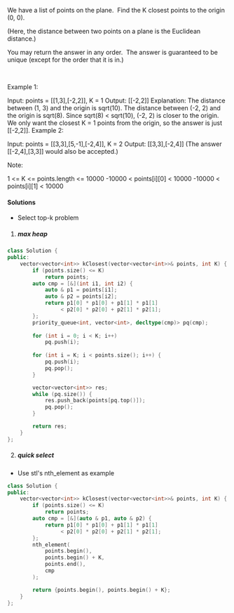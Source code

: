 We have a list of points on the plane.  Find the K closest points to the origin (0, 0).

(Here, the distance between two points on a plane is the Euclidean distance.)

You may return the answer in any order.  The answer is guaranteed to be unique (except for the order that it is in.)

 

Example 1:

Input: points = [[1,3],[-2,2]], K = 1
Output: [[-2,2]]
Explanation: 
The distance between (1, 3) and the origin is sqrt(10).
The distance between (-2, 2) and the origin is sqrt(8).
Since sqrt(8) < sqrt(10), (-2, 2) is closer to the origin.
We only want the closest K = 1 points from the origin, so the answer is just [[-2,2]].
Example 2:

Input: points = [[3,3],[5,-1],[-2,4]], K = 2
Output: [[3,3],[-2,4]]
(The answer [[-2,4],[3,3]] would also be accepted.)
 

Note:

1 <= K <= points.length <= 10000
-10000 < points[i][0] < 10000
-10000 < points[i][1] < 10000

#### Solutions

- Select top-k problem

1. ##### max heap

```c++
class Solution {
public:
    vector<vector<int>> kClosest(vector<vector<int>>& points, int K) {
        if (points.size() <= K)
            return points;
        auto cmp = [&](int i1, int i2) {
            auto & p1 = points[i1];
            auto & p2 = points[i2];
            return p1[0] * p1[0] + p1[1] * p1[1] 
                 < p2[0] * p2[0] + p2[1] * p2[1];
        };
        priority_queue<int, vector<int>, decltype(cmp)> pq(cmp);
        
        for (int i = 0; i < K; i++)
            pq.push(i);
        
        for (int i = K; i < points.size(); i++) {
            pq.push(i);
            pq.pop();
        }

        vector<vector<int>> res;
        while (pq.size()) {
            res.push_back(points[pq.top()]);
            pq.pop();
        }

        return res;
    }
};
```

2. ##### quick select

- Use stl's nth_element as example

```c++
class Solution {
public:
    vector<vector<int>> kClosest(vector<vector<int>>& points, int K) {
        if (points.size() <= K)
            return points;
        auto cmp = [&](auto & p1, auto & p2) {
            return p1[0] * p1[0] + p1[1] * p1[1] 
                 < p2[0] * p2[0] + p2[1] * p2[1];
        };
        nth_element(
            points.begin(), 
            points.begin() + K, 
            points.end(), 
            cmp
        );

        return {points.begin(), points.begin() + K};
    }
};
```